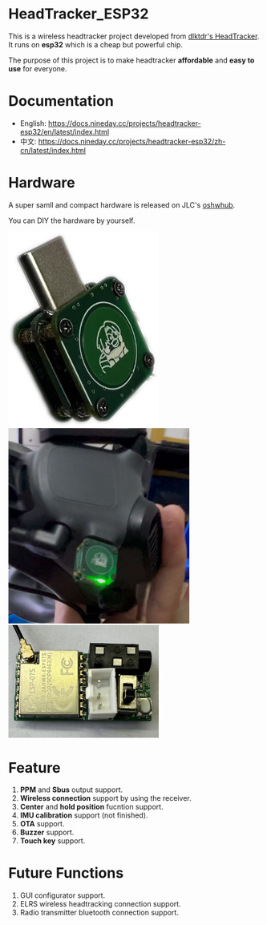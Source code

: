 # HeadTracker_ESP32
This is a wireless headtracker project developed from [dlktdr's HeadTracker](https://github.com/dlktdr/HeadTracker). It runs on **esp32** which is a cheap but powerful chip.

The purpose of this project is to make headtracker **affordable**  and **easy to use** for everyone.

# Documentation
* English: https://docs.nineday.cc/projects/headtracker-esp32/en/latest/index.html
* 中文: https://docs.nineday.cc/projects/headtracker-esp32/zh-cn/latest/index.html


# Hardware
A super samll and compact hardware is released on JLC's [oshwhub](http://oshwhub.com/nineday/headtracker_esp32-nano-wu-xian-tou-zhui).

You can DIY the hardware by yourself.

<img src="docs/_static/HT_Nano_side.png" width="300px">
<img src="docs/_static/TX_install.jpg" width="361px">

<img src="docs/_static/PCB_RX_top.jpg" width="300px">


# Feature
1. **PPM** and **Sbus** output support. 
2. **Wireless connection** support by using the receiver.
3. **Center** and **hold position** fucntion support.
4. **IMU calibration** support (not finished).
5. **OTA** support.
6. **Buzzer** support.
7. **Touch key** support.


# Future Functions
1. GUI configurator support.
2. ELRS wireless headtracking connection support.
3. Radio transmitter bluetooth connection support.
